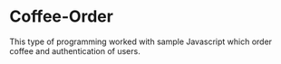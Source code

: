 # Coffee-Order
This type of programming worked with sample Javascript which order coffee and authentication of users.
